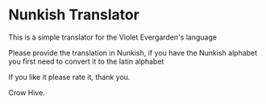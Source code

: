 # Nunkish Translator

This is a simple translator for the Violet Evergarden's language

Please provide the translation in Nunkish, if you have the Nunkish alphabet you first need to convert it to the latin alphabet

If you like it please rate it, thank you.

Crow Hive.